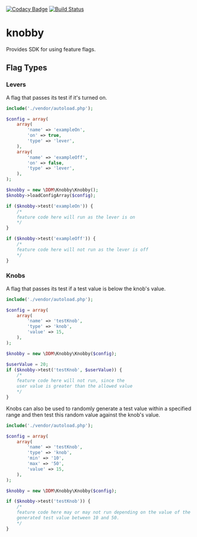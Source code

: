 [![Codacy Badge](https://api.codacy.com/project/badge/Grade/695380aa86704755a77c8d18406f0a91)](https://www.codacy.com/app/hatfieldje/knobby?utm_source=github.com&utm_medium=referral&utm_content=deseretdigital/knobby&utm_campaign=badger)
[![Build Status](https://travis-ci.org/deseretdigital/knobby.svg?branch=master)](https://travis-ci.org/deseretdigital/knobby)

# knobby

Provides SDK for using feature flags.

## Flag Types

### Levers

A flag that passes its test if it's turned on.

```php
include('./vendor/autoload.php');

$config = array(
    array(
        'name' => 'exampleOn',
        'on' => true,
        'type' => 'lever',
    ),
    array(
        'name' => 'exampleOff',
        'on' => false,
        'type' => 'lever',
    ),
);

$knobby = new \DDM\Knobby\Knobby();
$knobby->loadConfigArray($config);

if ($knobby->test('exampleOn')) {
    /*
    feature code here will run as the lever is on
    */
}

if ($knobby->test('exampleOff')) {
    /*
    feature code here will not run as the lever is off
    */
}
```

### Knobs

A flag that passes its test if a test value is below the knob's value.

```php
include('./vendor/autoload.php');

$config = array(
    array(
        'name' => 'testKnob',
        'type' => 'knob',
        'value' => 15,
    ),
);

$knobby = new \DDM\Knobby\Knobby($config);

$userValue = 20;
if ($knobby->test('testKnob', $userValue)) {
    /*
    feature code here will not run, since the
    user value is greater than the allowed value
    */
}
```

Knobs can also be used to randomly generate a test value within a specified range
and then test this random value against the knob's value.

```php
include('./vendor/autoload.php');

$config = array(
    array(
        'name' => 'testKnob',
        'type' => 'knob',
        'min' => '10',
        'max' => '50',
        'value' => 15,
    ),
);

$knobby = new \DDM\Knobby\Knobby($config);

if ($knobby->test('testKnob')) {
    /*
    feature code here may or may not run depending on the value of the randomly
    generated test value between 10 and 50.
    */
}
```
